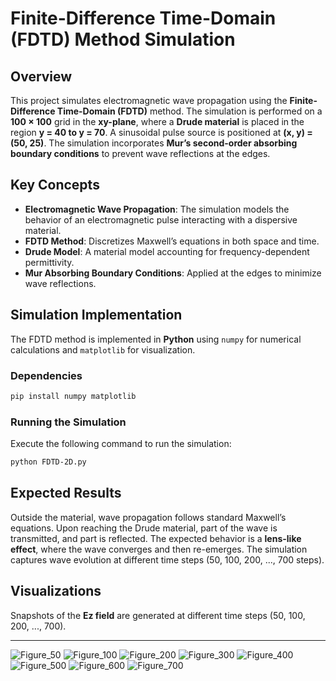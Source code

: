 # Finite-Difference Time-Domain (FDTD) Method Simulation

## Overview

This project simulates electromagnetic wave propagation using the **Finite-Difference Time-Domain (FDTD)** method. The simulation is performed on a **100 × 100** grid in the **xy-plane**, where a **Drude material** is placed in the region **y = 40 to y = 70**. A sinusoidal pulse source is positioned at **(x, y) = (50, 25)**. The simulation incorporates **Mur’s second-order absorbing boundary conditions** to prevent wave reflections at the edges.

## Key Concepts

- **Electromagnetic Wave Propagation**: The simulation models the behavior of an electromagnetic pulse interacting with a dispersive material.
- **FDTD Method**: Discretizes Maxwell’s equations in both space and time.
- **Drude Model**: A material model accounting for frequency-dependent permittivity.
- **Mur Absorbing Boundary Conditions**: Applied at the edges to minimize wave reflections.

## Simulation Implementation

The FDTD method is implemented in **Python** using `numpy` for numerical calculations and `matplotlib` for visualization.

### Dependencies

```bash
pip install numpy matplotlib
```

### Running the Simulation

Execute the following command to run the simulation:

```bash
python FDTD-2D.py
```

## Expected Results
Outside the material, wave propagation follows standard Maxwell’s equations. Upon reaching the Drude material, part of the wave is transmitted, and part is reflected. The expected behavior is a **lens-like effect**, where the wave converges and then re-emerges. The simulation captures wave evolution at different time steps (50, 100, 200, ..., 700 steps).

## Visualizations

Snapshots of the **Ez field** are generated at different time steps (50, 100, 200, ..., 700).

---
![Figure_50](https://github.com/user-attachments/assets/00595934-9562-441b-9876-a300306b5bc7)
![Figure_100](https://github.com/user-attachments/assets/0bde84ee-6b98-49b9-94c6-df75ff4445e0)
![Figure_200](https://github.com/user-attachments/assets/26052309-c2df-492a-a8ac-30e20786d99d)
![Figure_300](https://github.com/user-attachments/assets/d2a5cd03-338e-4427-a068-9193a7fb8f81)
![Figure_400](https://github.com/user-attachments/assets/e1305fbe-a6da-443f-8c44-fbabcc5ec6e5)
![Figure_500](https://github.com/user-attachments/assets/6548d369-9c2e-4bd3-a184-9b1a99be3c24)
![Figure_600](https://github.com/user-attachments/assets/37fe38e7-bf99-4c2b-b423-049f011f7a92)
![Figure_700](https://github.com/user-attachments/assets/56f64a9f-ddd0-4ba6-9957-69e99c94262b)



